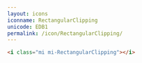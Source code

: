```yaml
---
layout: icons
iconname: RectangularClipping
unicode: EDB1
permalink: /icon/RectangularClipping/
---
```


``` html
<i class="mi mi-RectangularClipping"></i>
```
